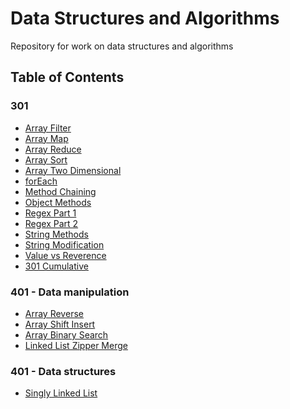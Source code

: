 # Data Structures and Algorithms
Repository for work on data structures and algorithms

## Table of Contents
### 301
- [Array Filter](https://github.com/vanvoljg/data-structures-and-algorithms/tree/master/code-challenges/301/array-filter)
- [Array Map](https://github.com/vanvoljg/data-structures-and-algorithms/tree/master/code-challenges/301/array-map)
- [Array Reduce](https://github.com/vanvoljg/data-structures-and-algorithms/tree/master/code-challenges/301/array-reduce)
- [Array Sort](https://github.com/vanvoljg/data-structures-and-algorithms/tree/master/code-challenges/301/array-sort)
- [Array Two Dimensional](https://github.com/vanvoljg/data-structures-and-algorithms/tree/master/code-challenges/301/array-two-dim)
- [forEach](https://github.com/vanvoljg/data-structures-and-algorithms/tree/master/code-challenges/301/for-each)
- [Method Chaining](https://github.com/vanvoljg/data-structures-and-algorithms/tree/master/code-challenges/301/method-chaining)
- [Object Methods](https://github.com/vanvoljg/data-structures-and-algorithms/tree/master/code-challenges/301/object-methods)
- [Regex Part 1](https://github.com/vanvoljg/data-structures-and-algorithms/tree/master/code-challenges/301/regex)
- [Regex Part 2](https://github.com/vanvoljg/data-structures-and-algorithms/tree/master/code-challenges/301/regex2)
- [String Methods](https://github.com/vanvoljg/data-structures-and-algorithms/tree/master/code-challenges/301/string-methods-1)
- [String Modification](https://github.com/vanvoljg/data-structures-and-algorithms/tree/master/code-challenges/301/string-modification)
- [Value vs Reverence](https://github.com/vanvoljg/data-structures-and-algorithms/tree/master/code-challenges/301/value-vs-reference)
- [301 Cumulative](https://github.com/vanvoljg/data-structures-and-algorithms/tree/master/code-challenges/301/cumulative)

### 401 - Data manipulation
- [Array Reverse](https://github.com/vanvoljg/data-structures-and-algorithms/tree/master/code-challenges/401/arrayReverse)
- [Array Shift Insert](https://github.com/vanvoljg/data-structures-and-algorithms/tree/master/code-challenges/401/arrayShift)
- [Array Binary Search]()
- [Linked List Zipper Merge](https://github.com/vanvoljg/data-structures-and-algorithms/tree/master/code-challenges/401/llMerge)

### 401 - Data structures
- [Singly Linked List](https://github.com/vanvoljg/data-structures-and-algorithms/tree/master/data-structures/linkedList)
